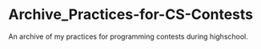 # Archive_Practices-for-CS-Contests
An archive of my practices for programming contests during highschool.
